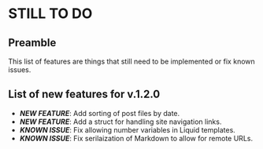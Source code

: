 # STILL TO DO

## Preamble

This list of features are things that still need to be implemented or fix known issues.

## List of new features for v.1.2.0

- ***NEW FEATURE***: Add sorting of post files by date.
- ***NEW FEATURE***: Add a struct for handling site navigation links.
- ***KNOWN ISSUE***: Fix allowing number variables in Liquid templates.
- ***KNOWN ISSUE***: Fix serilaization of Markdown to allow for remote URLs.
